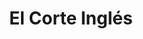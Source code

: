 ---
title: "El Corte Inglés"
url: /oviedo-uvieu/el-corte-ingles-calle-general-elorza/
shop: Warenhaus
---